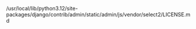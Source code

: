 /usr/local/lib/python3.12/site-packages/django/contrib/admin/static/admin/js/vendor/select2/LICENSE.md